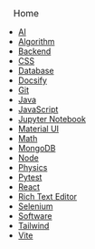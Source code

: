 <div style="display:inline; padding-left: 15px; font-size: 16px;">
    <a href="https://markdown-notes-hpkg.onrender.com/#/?id=main" style="text-decoration: none; &:hover { text-decoration: underline }">Home</a>
</div>

* [AI](/topics/AI/)
* [Algorithm](/topics/Algorithm/)
* [Backend](/topics/Backend/)
* [CSS](/topics/CSS/)
* [Database](/topics/Database/)
* [Docsify](/topics/Docsify/)
* [Git](/topics/Git/)
* [Java](/topics/Java/)
* [JavaScript](/topics/JavaScript/)
* [Jupyter Notebook](/topics/Jupyter%20Notebook/)
* [Material UI](/topics/Material%20UI/)
* [Math](/topics/Math/)
* [MongoDB](/topics/MongoDB/)
* [Node](/topics/Node/)
* [Physics](/topics/Physics/)
* [Pytest](/topics/Pytest/)
* [React](/topics/React/)
* [Rich Text Editor](/topics/Rich%20Text%20Editor/)
* [Selenium](/topics/Selenium/)
* [Software](/topics/Software/)
* [Tailwind](/topics/Tailwind/)
* [Vite](/topics/Vite/)